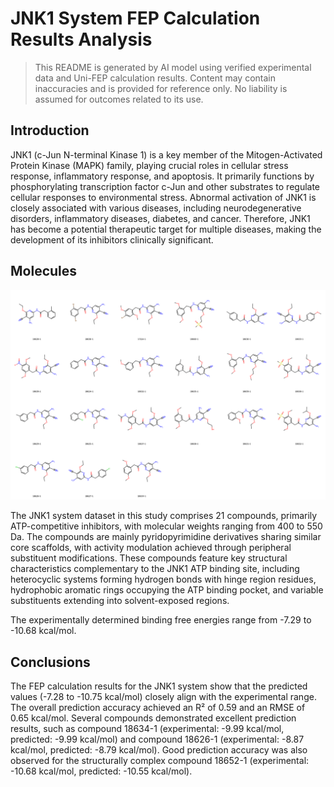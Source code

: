 # JNK1 System FEP Calculation Results Analysis

> This README is generated by AI model using verified experimental data and Uni-FEP calculation results. Content may contain inaccuracies and is provided for reference only. No liability is assumed for outcomes related to its use.

## Introduction

JNK1 (c-Jun N-terminal Kinase 1) is a key member of the Mitogen-Activated Protein Kinase (MAPK) family, playing crucial roles in cellular stress response, inflammatory response, and apoptosis. It primarily functions by phosphorylating transcription factor c-Jun and other substrates to regulate cellular responses to environmental stress. Abnormal activation of JNK1 is closely associated with various diseases, including neurodegenerative disorders, inflammatory diseases, diabetes, and cancer. Therefore, JNK1 has become a potential therapeutic target for multiple diseases, making the development of its inhibitors clinically significant.

## Molecules

![Molecular structures of representative compounds](mol_grid.png)

The JNK1 system dataset in this study comprises 21 compounds, primarily ATP-competitive inhibitors, with molecular weights ranging from 400 to 550 Da. The compounds are mainly pyridopyrimidine derivatives sharing similar core scaffolds, with activity modulation achieved through peripheral substituent modifications. These compounds feature key structural characteristics complementary to the JNK1 ATP binding site, including heterocyclic systems forming hydrogen bonds with hinge region residues, hydrophobic aromatic rings occupying the ATP binding pocket, and variable substituents extending into solvent-exposed regions.

The experimentally determined binding free energies range from -7.29 to -10.68 kcal/mol.

## Conclusions

The FEP calculation results for the JNK1 system show that the predicted values (-7.28 to -10.75 kcal/mol) closely align with the experimental range. The overall prediction accuracy achieved an R² of 0.59 and an RMSE of 0.65 kcal/mol. Several compounds demonstrated excellent prediction results, such as compound 18634-1 (experimental: -9.99 kcal/mol, predicted: -9.99 kcal/mol) and compound 18626-1 (experimental: -8.87 kcal/mol, predicted: -8.79 kcal/mol). Good prediction accuracy was also observed for the structurally complex compound 18652-1 (experimental: -10.68 kcal/mol, predicted: -10.55 kcal/mol). 